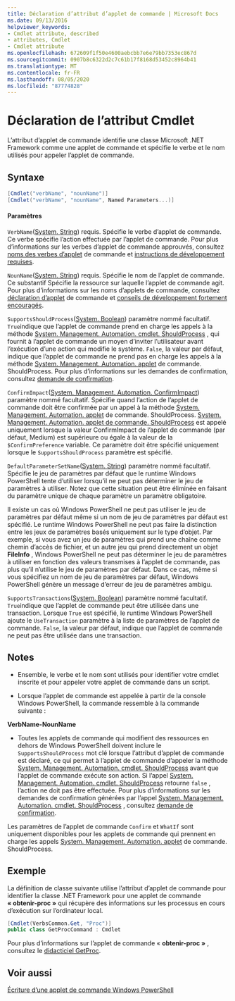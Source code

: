 ```yaml
---
title: Déclaration d’attribut d’applet de commande | Microsoft Docs
ms.date: 09/13/2016
helpviewer_keywords:
- Cmdlet attribute, described
- attributes, Cmdlet
- Cmdlet attribute
ms.openlocfilehash: 672609f1f50e4600aebcbb7e6e79bb7353ec867d
ms.sourcegitcommit: 0907b8c6322d2c7c61b17f8168d53452c8964b41
ms.translationtype: MT
ms.contentlocale: fr-FR
ms.lasthandoff: 08/05/2020
ms.locfileid: "87774828"
---
```

# <a name="cmdlet-attribute-declaration"></a>Déclaration de l’attribut Cmdlet

L’attribut d’applet de commande identifie une classe Microsoft .NET Framework comme une applet de commande et spécifie le verbe et le nom utilisés pour appeler l’applet de commande.

## <a name="syntax"></a>Syntaxe

```csharp
[Cmdlet("verbName", "nounName")]
[Cmdlet("verbName", "nounName", Named Parameters...)]
```

#### <a name="parameters"></a>Paramètres

`VerbName`([System. String](/dotnet/api/System.String)) requis. Spécifie le verbe d’applet de commande. Ce verbe spécifie l’action effectuée par l’applet de commande. Pour plus d’informations sur les verbes d’applet de commande approuvés, consultez [noms des verbes d’applet](./approved-verbs-for-windows-powershell-commands.md) de commande et [instructions de développement requises](./required-development-guidelines.md).

`NounName`([System. String](/dotnet/api/System.String)) requis. Spécifie le nom de l’applet de commande. Ce substantif Spécifie la ressource sur laquelle l’applet de commande agit. Pour plus d’informations sur les noms d’applets de commande, consultez [déclaration d’applet](./cmdlet-class-declaration.md) de commande et [conseils de développement fortement encouragés](./strongly-encouraged-development-guidelines.md).

`SupportsShouldProcess`([System. Boolean](/dotnet/api/System.Boolean)) paramètre nommé facultatif. `True`indique que l’applet de commande prend en charge les appels à la méthode [System. Management. Automation. cmdlet. ShouldProcess](/dotnet/api/System.Management.Automation.Cmdlet.ShouldProcess) , qui fournit à l’applet de commande un moyen d’inviter l’utilisateur avant l’exécution d’une action qui modifie le système. `False`, la valeur par défaut, indique que l’applet de commande ne prend pas en charge les appels à la méthode [System. Management. Automation. applet](/dotnet/api/System.Management.Automation.Cmdlet.ShouldProcess) de commande. ShouldProcess. Pour plus d’informations sur les demandes de confirmation, consultez [demande de confirmation](./requesting-confirmation-from-cmdlets.md).

`ConfirmImpact`([System. Management. Automation. ConfirmImpact](/dotnet/api/System.Management.Automation.ConfirmImpact)) paramètre nommé facultatif. Spécifie quand l’action de l’applet de commande doit être confirmée par un appel à la méthode [System. Management. Automation. applet](/dotnet/api/System.Management.Automation.Cmdlet.ShouldProcess) de commande. ShouldProcess. [System. Management. Automation. applet de commande. ShouldProcess](/dotnet/api/System.Management.Automation.Cmdlet.ShouldProcess) est appelé uniquement lorsque la valeur ConfirmImpact de l’applet de commande (par défaut, Medium) est supérieure ou égale à la valeur de la `$ConfirmPreference` variable. Ce paramètre doit être spécifié uniquement lorsque le `SupportsShouldProcess` paramètre est spécifié.

`DefaultParameterSetName`([System. String](/dotnet/api/System.String)) paramètre nommé facultatif. Spécifie le jeu de paramètres par défaut que le runtime Windows PowerShell tente d’utiliser lorsqu’il ne peut pas déterminer le jeu de paramètres à utiliser. Notez que cette situation peut être éliminée en faisant du paramètre unique de chaque paramètre un paramètre obligatoire.

Il existe un cas où Windows PowerShell ne peut pas utiliser le jeu de paramètres par défaut même si un nom de jeu de paramètres par défaut est spécifié. Le runtime Windows PowerShell ne peut pas faire la distinction entre les jeux de paramètres basés uniquement sur le type d’objet. Par exemple, si vous avez un jeu de paramètres qui prend une chaîne comme chemin d’accès de fichier, et un autre jeu qui prend directement un objet **FileInfo** , Windows PowerShell ne peut pas déterminer le jeu de paramètres à utiliser en fonction des valeurs transmises à l’applet de commande, pas plus qu’il n’utilise le jeu de paramètres par défaut. Dans ce cas, même si vous spécifiez un nom de jeu de paramètres par défaut, Windows PowerShell génère un message d’erreur de jeu de paramètres ambigu.

`SupportsTransactions`([System. Boolean](/dotnet/api/System.Boolean)) paramètre nommé facultatif. `True`indique que l’applet de commande peut être utilisée dans une transaction. Lorsque `True` est spécifié, le runtime Windows PowerShell ajoute le `UseTransaction` paramètre à la liste de paramètres de l’applet de commande. `False`, la valeur par défaut, indique que l’applet de commande ne peut pas être utilisée dans une transaction.

## <a name="remarks"></a>Notes

- Ensemble, le verbe et le nom sont utilisés pour identifier votre cmdlet inscrite et pour appeler votre applet de commande dans un script.

- Lorsque l’applet de commande est appelée à partir de la console Windows PowerShell, la commande ressemble à la commande suivante :

**VerbName-NounName**

- Toutes les applets de commande qui modifient des ressources en dehors de Windows PowerShell doivent inclure le `SupportsShouldProcess` mot clé lorsque l’attribut d’applet de commande est déclaré, ce qui permet à l’applet de commande d’appeler la méthode [System. Management. Automation. cmdlet. ShouldProcess](/dotnet/api/System.Management.Automation.Cmdlet.ShouldProcess) avant que l’applet de commande exécute son action. Si l’appel [System. Management. Automation. cmdlet. ShouldProcess](/dotnet/api/System.Management.Automation.Cmdlet.ShouldProcess) retourne `false` , l’action ne doit pas être effectuée. Pour plus d’informations sur les demandes de confirmation générées par l’appel [System. Management. Automation. cmdlet. ShouldProcess](/dotnet/api/System.Management.Automation.Cmdlet.ShouldProcess) , consultez [demande de confirmation](./requesting-confirmation-from-cmdlets.md).

Les paramètres de l’applet de commande `Confirm` et `WhatIf` sont uniquement disponibles pour les applets de commande qui prennent en charge les appels [System. Management. Automation. applet](/dotnet/api/System.Management.Automation.Cmdlet.ShouldProcess) de commande. ShouldProcess.

## <a name="example"></a>Exemple

La définition de classe suivante utilise l’attribut d’applet de commande pour identifier la classe .NET Framework pour une applet de commande **« obtenir-proc »** qui récupère des informations sur les processus en cours d’exécution sur l’ordinateur local.

```csharp
[Cmdlet(VerbsCommon.Get, "Proc")]
public class GetProcCommand : Cmdlet
```

Pour plus d’informations sur l’applet de commande « **obtenir-proc »** , consultez le [didacticiel GetProc](./getproc-tutorial.md).

## <a name="see-also"></a>Voir aussi

[Écriture d’une applet de commande Windows PowerShell](./writing-a-windows-powershell-cmdlet.md)
